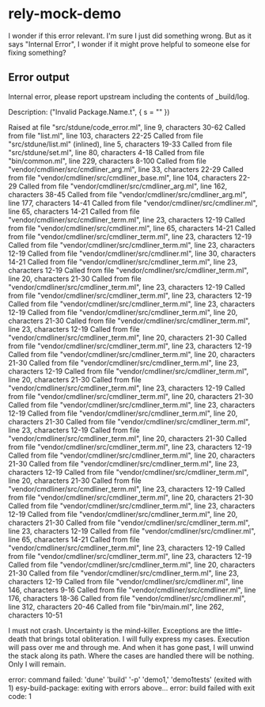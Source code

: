 # rely-mock-demo

I wonder if this error relevant. I'm sure I just did something wrong. But as it says "Internal Error", I wonder if it might prove helpful to someone else for fixing something?

## Error output

Internal error, please report upstream including the contents of _build/log.

Description:
  ("Invalid Package.Name.t", { s = "" })

Raised at file "src/stdune/code_error.ml", line 9, characters 30-62
Called from file "list.ml", line 103, characters 22-25
Called from file "src/stdune/list.ml" (inlined), line 5, characters 19-33
Called from file "src/stdune/set.ml", line 80, characters 4-18
Called from file "bin/common.ml", line 229, characters 8-100
Called from file "vendor/cmdliner/src/cmdliner_arg.ml", line 33, characters
  22-29
Called from file "vendor/cmdliner/src/cmdliner_base.ml", line 104, characters
  22-29
Called from file "vendor/cmdliner/src/cmdliner_arg.ml", line 162, characters
  38-45
Called from file "vendor/cmdliner/src/cmdliner_arg.ml", line 177, characters
  14-41
Called from file "vendor/cmdliner/src/cmdliner.ml", line 65, characters 14-21
Called from file "vendor/cmdliner/src/cmdliner_term.ml", line 23, characters
  12-19
Called from file "vendor/cmdliner/src/cmdliner.ml", line 65, characters 14-21
Called from file "vendor/cmdliner/src/cmdliner_term.ml", line 23, characters
  12-19
Called from file "vendor/cmdliner/src/cmdliner_term.ml", line 23, characters
  12-19
Called from file "vendor/cmdliner/src/cmdliner.ml", line 30, characters 14-21
Called from file "vendor/cmdliner/src/cmdliner_term.ml", line 23, characters
  12-19
Called from file "vendor/cmdliner/src/cmdliner_term.ml", line 20, characters
  21-30
Called from file "vendor/cmdliner/src/cmdliner_term.ml", line 23, characters
  12-19
Called from file "vendor/cmdliner/src/cmdliner_term.ml", line 23, characters
  12-19
Called from file "vendor/cmdliner/src/cmdliner_term.ml", line 23, characters
  12-19
Called from file "vendor/cmdliner/src/cmdliner_term.ml", line 20, characters
  21-30
Called from file "vendor/cmdliner/src/cmdliner_term.ml", line 23, characters
  12-19
Called from file "vendor/cmdliner/src/cmdliner_term.ml", line 20, characters
  21-30
Called from file "vendor/cmdliner/src/cmdliner_term.ml", line 23, characters
  12-19
Called from file "vendor/cmdliner/src/cmdliner_term.ml", line 20, characters
  21-30
Called from file "vendor/cmdliner/src/cmdliner_term.ml", line 23, characters
  12-19
Called from file "vendor/cmdliner/src/cmdliner_term.ml", line 20, characters
  21-30
Called from file "vendor/cmdliner/src/cmdliner_term.ml", line 23, characters
  12-19
Called from file "vendor/cmdliner/src/cmdliner_term.ml", line 20, characters
  21-30
Called from file "vendor/cmdliner/src/cmdliner_term.ml", line 23, characters
  12-19
Called from file "vendor/cmdliner/src/cmdliner_term.ml", line 20, characters
  21-30
Called from file "vendor/cmdliner/src/cmdliner_term.ml", line 23, characters
  12-19
Called from file "vendor/cmdliner/src/cmdliner_term.ml", line 20, characters
  21-30
Called from file "vendor/cmdliner/src/cmdliner_term.ml", line 23, characters
  12-19
Called from file "vendor/cmdliner/src/cmdliner_term.ml", line 20, characters
  21-30
Called from file "vendor/cmdliner/src/cmdliner_term.ml", line 23, characters
  12-19
Called from file "vendor/cmdliner/src/cmdliner_term.ml", line 20, characters
  21-30
Called from file "vendor/cmdliner/src/cmdliner_term.ml", line 23, characters
  12-19
Called from file "vendor/cmdliner/src/cmdliner_term.ml", line 20, characters
  21-30
Called from file "vendor/cmdliner/src/cmdliner_term.ml", line 23, characters
  12-19
Called from file "vendor/cmdliner/src/cmdliner_term.ml", line 20, characters
  21-30
Called from file "vendor/cmdliner/src/cmdliner_term.ml", line 23, characters
  12-19
Called from file "vendor/cmdliner/src/cmdliner.ml", line 65, characters 14-21
Called from file "vendor/cmdliner/src/cmdliner_term.ml", line 23, characters
  12-19
Called from file "vendor/cmdliner/src/cmdliner_term.ml", line 23, characters
  12-19
Called from file "vendor/cmdliner/src/cmdliner_term.ml", line 20, characters
  21-30
Called from file "vendor/cmdliner/src/cmdliner_term.ml", line 23, characters
  12-19
Called from file "vendor/cmdliner/src/cmdliner.ml", line 146, characters 9-16
Called from file "vendor/cmdliner/src/cmdliner.ml", line 176, characters
  18-36
Called from file "vendor/cmdliner/src/cmdliner.ml", line 312, characters
  20-46
Called from file "bin/main.ml", line 262, characters 10-51


I must not crash.  Uncertainty is the mind-killer. Exceptions are the little-death that brings total obliteration.  I will fully express my cases. Execution will pass over me and through me.  And when it has gone past, I will unwind the stack along its path.  Where the cases are handled there will be nothing.  Only I will remain.

error: command failed: 'dune' 'build' '-p' 'demo1,' 'demo1tests' (exited with 1)
esy-build-package: exiting with errors above...
error: build failed with exit code: 1
